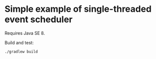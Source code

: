 
Simple example of single-threaded event scheduler
=====

Requires Java SE 8.

Build and test:

```bash
./gradlew build
```
